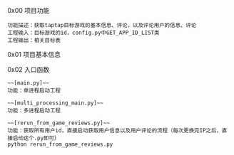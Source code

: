 0x00 项目功能
    
    功能描述：获取taptap目标游戏的基本信息、评论，以及评论用户的信息、评论
    工程输入：目标游戏的id，config.py中GET_APP_ID_LIST类
    工程输出：相关目标表

0x01 项目基本信息


0x02 入口函数

    ~~[main.py]~~
    功能：单进程启动工程

    ~~[multi_processing_main.py]~~
    功能：多进程启动工程

    ~~[rerun_from_game_reviews.py]~~
    功能：获取所有用户id，直接启动获取用户信息以及用户评论的流程（每次更换完IP之后，直接启动这个.py即可）
    python rerun_from_game_reviews.py